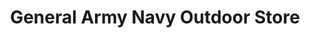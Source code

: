 ---
title: "General Army Navy Outdoor Store"
url: /taylorsville/general-army-navy-outdoor-store/
shop: outdoor
---